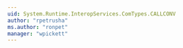 ```yaml
---
uid: System.Runtime.InteropServices.ComTypes.CALLCONV
author: "rpetrusha"
ms.author: "ronpet"
manager: "wpickett"
---
```

